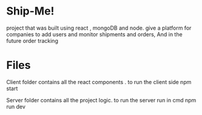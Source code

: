 # Ship-Me!

project that was built using react , mongoDB and node. give a platform  for companies to add users and monitor shipments
and orders, And in the future order tracking 


# Files

Client folder contains all the react components . to run the client side npm start 

Server folder contains all the project logic. to run the server run in cmd npm run dev
